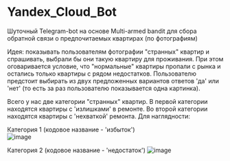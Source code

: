 # Yandex_Cloud_Bot
Шуточный Telegram-bot на основе Multi-armed bandit для сбора обратной связи о предпочитаемых квартирах (по фотографиям)


Идея: показывать пользователям фотографии "странных" квартир и спрашивать, выбрали бы они такую квартиру для проживания. При этом оговаривается условие, что "нормальные" квартиры пропали с рынка и остались только квартиры с рядом недостатков. Пользователю предстоит выбирать из двух предложенных вариантов ответов 'да' или 'нет' (то есть за раз пользователю показывается одна картинка).

Всего у нас две категории "странных" квартир. В первой категории находятся квартиры с 'излишками' в ремонте. Во второй категории находятся квартиры с 'нехваткой' ремонта. Для наглядности:

Категория 1 (кодовое название - 'избыток')                                            
![image](https://user-images.githubusercontent.com/47105722/228045784-b6a3084f-c397-496e-945e-86dbd6735918.png)

Категория 2 (кодовое название - 'недостаток')
![image](https://user-images.githubusercontent.com/47105722/228045842-c457f3a4-0c9a-4b16-b5f5-c46cc7d31d4a.png)


